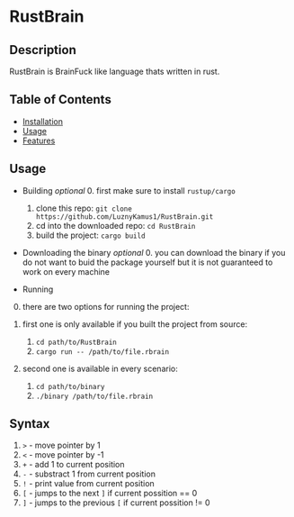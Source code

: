 # RustBrain
## Description

RustBrain is BrainFuck like language thats written in rust.

## Table of Contents

- [Installation](#installation)
- [Usage](#usage)
- [Features](#features)

## Usage

- Building *optional*
    0. first make sure to install `rustup/cargo`
    1. clone this repo: `git clone https://github.com/LuznyKamus1/RustBrain.git`
    2. cd into the downloaded repo: `cd RustBrain`
    3. build the project: `cargo build`

- Downloading the binary *optional*
    0. you can download the binary if you do not want to buid the package yourself but it is not guaranteed to work on every machine

- Running

0. there are two options for running the project:

1. first one is only available if you built the project from source:
    1. `cd path/to/RustBrain`
    2. `cargo run -- /path/to/file.rbrain`
2. second one is available in every scenario:
    1. `cd path/to/binary`
    2. `./binary /path/to/file.rbrain`

## Syntax
1. `>` - move pointer by 1
2. `<` - move pointer by -1
3. `+` - add 1 to current position
4. `-` - substract 1 from current position
5. `!` - print value from current position
6. `[` - jumps to the next `]` if current possition == 0
5. `]` - jumps to the previous `[` if current possition != 0

